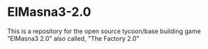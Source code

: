 # ElMasna3-2.0
This is a repository for the open source tycoon/base building game "ElMasna3 2.0" also called, "The Factory 2.0"
